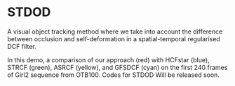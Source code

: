 # STDOD
 A visual object tracking method where we take into account the difference between occlusion and self-deformation in a spatial-temporal regularised DCF filter.

 In this demo, a comparison of our approach (red) with HCFstar (blue), STRCF (green), ASRCF (yellow),  and GFSDCF (cyan) on the first 240 frames of Girl2 sequence  from OTB100. 
Codes for STDOD Will be released soon.
